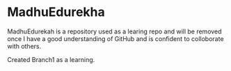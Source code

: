 # MadhuEdurekha
MadhuEdurekah is a repository used as a learing repo and will be removed once I have a good understanding of GitHub and is confident to colloborate with others.

Created Branch1 as a learning.
